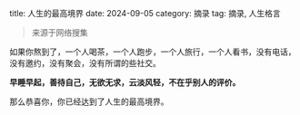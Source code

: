 title: 人生的最高境界
date: 2024-09-05
category: 摘录
tag: 摘录, 人生格言

> 来源于网络搜集

如果你熬到了，一个人喝茶，一个人跑步，一个人旅行，一个人看书，没有电话，没有邀约，没有聚会，没有所谓的些社交。

**早睡早起，善待自己，无欲无求，云淡风轻，不在乎别人的评价。**

那么恭喜你，你已经达到了人生的最高境界。